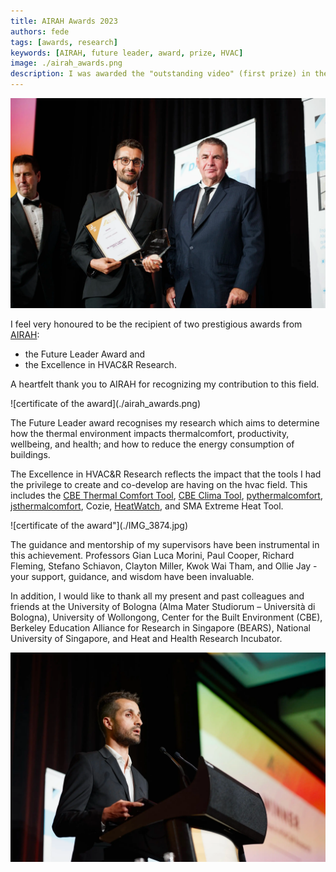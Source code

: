 ```yaml
---
title: AIRAH Awards 2023
authors: fede
tags: [awards, research]
keywords: [AIRAH, future leader, award, prize, HVAC]
image: ./airah_awards.png
description: I was awarded the "outstanding video" (first prize) in the 2023 Video Challenge from the journal Buildings & Cities
---
```


![certificate of the award"](./future-leader.png)

I feel very honoured to be the recipient of two prestigious awards from [AIRAH](https://www.airah.org.au/awards/winners/2023):
- the Future Leader Award and 
- the Excellence in HVAC&R Research. 

A heartfelt thank you to AIRAH for recognizing my contribution to this field.

<!--truncate-->

<div class="img-center">
    <div style={{"width":"500px"}}>
        ![certificate of the award](./airah_awards.png)
    </div>
</div>

The Future Leader award recognises my research which aims to determine how the thermal environment impacts thermalcomfort, productivity, wellbeing, and health; and how to reduce the energy consumption of buildings.

The Excellence in HVAC&R Research reflects the impact that the tools I had the privilege to create and co-develop are having on the hvac field. This includes the [CBE Thermal Comfort Tool](/docs/tools/cbe-comfort-tool), [CBE Clima Tool](/docs/tools/cbe-clima-tool), [pythermalcomfort](/docs/tools/pythermalcomfort), [jsthermalcomfort](/docs/tools/jsthermalcomfort), Cozie, [HeatWatch](/docs/tools/heatwatch), and SMA Extreme Heat Tool.

<div class="img-center">
    <div style={{"width":"300px"}}>
        ![certificate of the award"](./IMG_3874.jpg)
    </div>
</div>

The guidance and mentorship of my supervisors have been instrumental in this achievement. 
Professors Gian Luca Morini, Paul Cooper, Richard Fleming, Stefano Schiavon, Clayton Miller, Kwok Wai Tham, and Ollie Jay - your support, guidance, and wisdom have been invaluable.

In addition, I would like to thank all my present and past colleagues and friends at the University of Bologna (Alma Mater Studiorum – Università di Bologna), University of Wollongong, Center for the Built Environment (CBE), Berkeley Education Alliance for Research in Singapore (BEARS), National University of Singapore, and Heat and Health Research Incubator.

![certificate of the award"](./excellence-award.png)